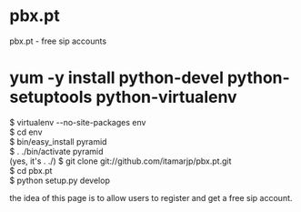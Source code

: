 pbx.pt
======

pbx.pt - free sip accounts



 # yum -y install python-devel python-setuptools python-virtualenv <br>
 $ virtualenv --no-site-packages env <br>
 $ cd env <br>
 $ bin/easy_install pyramid <br>
 $ . ./bin/activate pyramid <br> (yes, it's . ./)
 $ git clone git://github.com/itamarjp/pbx.pt.git <br>
 $ cd pbx.pt <br>
 $ python setup.py develop <br>
 
 
 the idea of this page is to allow users to register and get a free sip account.
 
